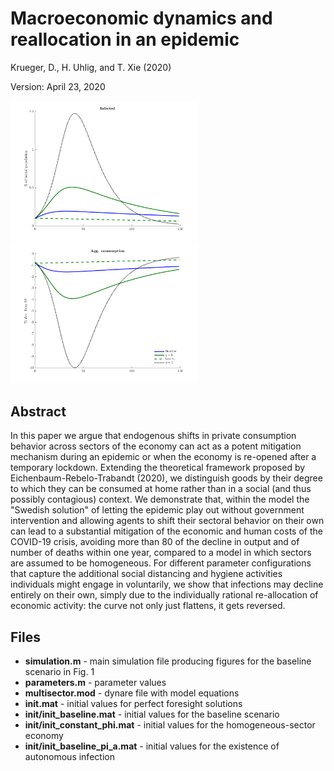 # Macroeconomic dynamics and reallocation in an epidemic
Krueger, D., H. Uhlig, and T. Xie (2020)

Version: April 23, 2020

<img src="results/fig_I.png" width="300"/> <img src="results/fig_C.png" width="300"/>

## Abstract
In this paper we argue that endogenous shifts in private consumption behavior across sectors of the economy can act as a potent mitigation mechanism during an epidemic or when the economy is re-opened after a temporary lockdown. Extending the theoretical framework proposed by Eichenbaum-Rebelo-Trabandt (2020), we distinguish goods by their degree to which they can be consumed at home rather than in a social (and thus possibly contagious) context. We demonstrate that, within the model the "Swedish solution" of letting the epidemic play out without government intervention and allowing agents to shift their sectoral behavior on their own can lead to a substantial mitigation of the economic and human costs of the COVID-19 crisis, avoiding more than 80 of the decline in output and of number of deaths within one year, compared to a model in which sectors are assumed to be homogeneous.  For different parameter configurations that capture the additional social distancing and hygiene activities individuals might engage in voluntarily, we show that infections may decline entirely on their own, simply due to the individually rational re-allocation of economic activity: the curve not only just flattens, it gets reversed.

## Files

- **simulation.m** - main simulation file producing figures for the baseline scenario in Fig. 1
- **parameters.m** - parameter values
- **multisector.mod** - dynare file with model equations
- **init.mat** - initial values for perfect foresight solutions
- **init/init_baseline.mat** - initial values for the baseline scenario
- **init/init_constant_phi.mat** - initial values for the homogeneous-sector economy
- **init/init_baseline_pi_a.mat** - initial values for the existence of autonomous infection